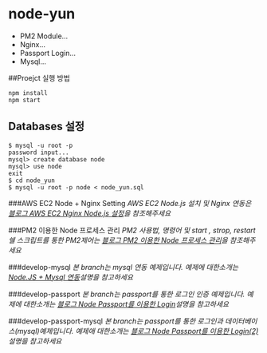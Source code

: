 # node-yun

* PM2 Module...
* Nginx...
* Passport Login...
* Mysql...


##Proejct 실행 방법

```
npm install
npm start
```
## Databases 설정
```
$ mysql -u root -p
password input...
mysql> create database node
mysql> use node
exit
$ cd node_yun
$ mysql -u root -p node < node_yun.sql
```
 


###AWS EC2 Node + Nginx Setting
*AWS EC2 Node.js 설치 및 Nginx 연동은 [블로그 AWS EC2 Nginx Node.js 설정](https://brunch.co.kr/@cheese10yun/3)을 참조해주세요*

###PM2 이용한 Node 프로세스 관리
*PM2 사용법, 명령어 및 start , strop, restart 쉘 스크립트를 통한 PM2제어는 [블로그 PM2 이용한 Node 프로세스 관리](https://brunch.co.kr/@cheese10yun/13)을 참조해주세요*


###develop-mysql
*본 branch는 mysql 연동 예제입니다. 예제에 대한소개는 [Node.JS + Mysql 연동](https://brunch.co.kr/@cheese10yun/14)설명을 참고하세요*

###develop-passport
*본 branch는 passport를 통한 로그인 인증 예제입니다. 예제에 대한소개는 [블로그 Node Passport를 이용한 Login](https://brunch.co.kr/@cheese10yun/12)설명을 참고하세요*

###develop-passport-mysql
*본 branch는 passport를 통한 로그인과 데이터베이스(mysql)예제입니다. 예제애 대한소개는 [블로그 Node Passport를 이용한 Login(2)](https://brunch.co.kr/@cheese10yun/15)설명을 참고하세요*